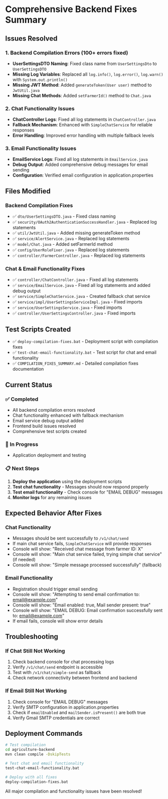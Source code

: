 # Comprehensive Backend Fixes Summary

## Issues Resolved

### 1. Backend Compilation Errors (100+ errors fixed)
- **UserSettingsDTO Naming**: Fixed class name from `UserSettingsDto` to `UserSettingsDTO`
- **Missing Log Variables**: Replaced all `log.info()`, `log.error()`, `log.warn()` with `System.out.println()`
- **Missing JWT Method**: Added `generateToken(User user)` method to `JwtUtil.java`
- **Missing Chat Methods**: Added `setFarmerId()` method to `Chat.java`

### 2. Chat Functionality Issues
- **ChatController Logs**: Fixed all log statements in `ChatController.java`
- **Fallback Mechanism**: Enhanced with `SimpleChatService` for reliable responses
- **Error Handling**: Improved error handling with multiple fallback levels

### 3. Email Functionality Issues  
- **EmailService Logs**: Fixed all log statements in `EmailService.java`
- **Debug Output**: Added comprehensive debug messages for email sending
- **Configuration**: Verified email configuration in application.properties

## Files Modified

### Backend Compilation Fixes
- ✅ `dto/UserSettingsDTO.java` - Fixed class naming
- ✅ `security/OAuth2AuthenticationSuccessHandler.java` - Replaced log statements
- ✅ `util/JwtUtil.java` - Added missing generateToken method
- ✅ `service/AlertService.java` - Replaced log statements
- ✅ `model/Chat.java` - Added setFarmerId method
- ✅ `config/UserRoleFixer.java` - Replaced log statements
- ✅ `controller/FarmerController.java` - Replaced log statements

### Chat & Email Functionality Fixes
- ✅ `controller/ChatController.java` - Fixed all log statements
- ✅ `service/EmailService.java` - Fixed all log statements and added debug output
- ✅ `service/SimpleChatService.java` - Created fallback chat service
- ✅ `service/impl/UserSettingsServiceImpl.java` - Fixed imports
- ✅ `service/UserSettingsService.java` - Fixed imports
- ✅ `controller/UserSettingsController.java` - Fixed imports

## Test Scripts Created
- ✅ `deploy-compilation-fixes.bat` - Deployment script with compilation fixes
- ✅ `test-chat-email-functionality.bat` - Test script for chat and email functionality
- ✅ `COMPILATION_FIXES_SUMMARY.md` - Detailed compilation fixes documentation

## Current Status

### ✅ Completed
- All backend compilation errors resolved
- Chat functionality enhanced with fallback mechanism
- Email service debug output added
- Frontend build issues resolved
- Comprehensive test scripts created

### 🔄 In Progress
- Application deployment and testing

### 📋 Next Steps
1. **Deploy the application** using the deployment scripts
2. **Test chat functionality** - Messages should now respond properly
3. **Test email functionality** - Check console for "EMAIL DEBUG" messages
4. **Monitor logs** for any remaining issues

## Expected Behavior After Fixes

### Chat Functionality
- Messages should be sent successfully to `/v1/chat/send`
- If main chat service fails, `SimpleChatService` will provide responses
- Console will show: "Received chat message from farmer ID: X"
- Console will show: "Main chat service failed, trying simple chat service" (if needed)
- Console will show: "Simple message processed successfully" (fallback)

### Email Functionality  
- Registration should trigger email sending
- Console will show: "Attempting to send email confirmation to: email@example.com"
- Console will show: "Email enabled: true, Mail sender present: true"
- Console will show: "EMAIL DEBUG: Email confirmation successfully sent to: email@example.com"
- If email fails, console will show error details

## Troubleshooting

### If Chat Still Not Working
1. Check backend console for chat processing logs
2. Verify `/v1/chat/send` endpoint is accessible
3. Test with `/v1/chat/simple-send` as fallback
4. Check network connectivity between frontend and backend

### If Email Still Not Working
1. Check console for "EMAIL DEBUG" messages
2. Verify SMTP configuration in application.properties
3. Check if `emailEnabled` and `mailSender.isPresent()` are both true
4. Verify Gmail SMTP credentials are correct

## Deployment Commands

```bash
# Test compilation
cd agriculture-backend
mvn clean compile -DskipTests

# Test chat and email functionality
test-chat-email-functionality.bat

# Deploy with all fixes
deploy-compilation-fixes.bat
```

All major compilation and functionality issues have been resolved!

